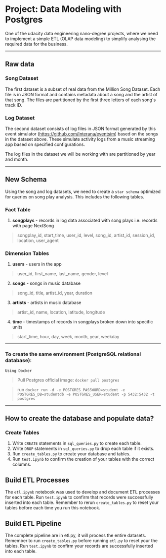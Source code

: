# Project: Data Modeling with Postgres
One of the udacity data engineering nano-degree projects, where we need to implement a simple ETL (OLAP data modeling) to simplify analysing the required data for the business.

---
## Raw data
### Song Dataset
The first dataset is a subset of real data from the Million Song Dataset. Each file is in JSON format and contains metadata about a song and the artist of that song. The files are partitioned by the first three letters of each song's track ID.


### Log Dataset
The second dataset consists of log files in JSON format generated by this event simulator (https://github.com/Interana/eventsim) based on the songs in the dataset above. These simulate activity logs from a music streaming app based on specified configurations.

The log files in the dataset we will be working with are partitioned by year and month.


---
## New Schema
Using the song and log datasets, we need to create a `star schema` optimized for queries on song play analysis. This includes the following tables.

### Fact Table
1. **songplays** - records in log data associated with song plays i.e. records with page NextSong
> songplay_id, start_time, user_id, level, song_id, artist_id, session_id, location, user_agent

### Dimension Tables
1. **users** - users in the app
> user_id, first_name, last_name, gender, level

2. **songs** - songs in music database
> song_id, title, artist_id, year, duration

3. **artists** - artists in music database
> artist_id, name, location, latitude, longitude

4. **time** - timestamps of records in songplays broken down into specific units
> start_time, hour, day, week, month, year, weekday

---
### To create the same environment (PostgreSQL relational database):
`Using Docker`
> Pull Postgres official image: `docker pull postgres` 

> run `docker run -d -e POSTGRES_PASSWORD=student -e POSTGRES_DB=studentdb -e POSTGRES_USER=student -p 5432:5432 -t postgres`

---
## How to create the database and populate data?

### Create Tables
1. Write `CREATE` statements in `sql_queries.py` to create each table.
2. Write `DROP` statements in `sql_queries.py` to drop each table if it exists.
3. Run `create_tables.py` to create your database and tables.
4. Run `test.ipynb` to confirm the creation of your tables with the correct columns. 

## Build ETL Processes
The `etl.ipynb` notebook was used to develop and document ETL processes for each table. Run `test.ipynb` to confirm that records were successfully inserted into each table. Remember to rerun `create_tables.py` to reset your tables before each time you run this notebook.

## Build ETL Pipeline
The complete pipeline are in etl.py, it will process the entire datasets. Remember to run `create_tables.py` before running `etl.py` to reset your the tables. Run `test.ipynb` to confirm your records are successfully inserted into each table.
